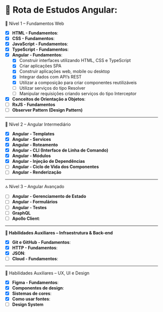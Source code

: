# 🚀 Rota de Estudos Angular:

🧱 Nível 1 – Fundamentos Web

- [x]  **HTML - Fundamentos**:
- [x]  **CSS - Fundamentos**:
- [x]  **JavaScript - Fundamentos**:
- [x]  **TypeScript - Fundamentos**:
- [x]  **Angular - Fundamentos**:
    - [x]  Construir interfaces utilizando HTML, CSS e TypeScript
    - [x]  Criar aplicações SPA
    - [x]  Construir aplicações web, mobile ou desktop
    - [x]  Integrar dados com API’s REST
    - [x]  Utilizar a composição para criar componentes reutilizáveis
    - [ ]  Utilizar serviços do tipo Resolver
    - [ ]  Manipular requisições criando serviços do tipo Interceptor
- [x]  **Conceitos de Orientação a Objetos**:
- [ ]  **RxJS - Fundamentos**
- [ ]  **Observer Pattern (Design Pattern)**

---

🔁 Nível 2 – Angular Intermediário

- [x]  **Angular - Templates**
- [x]  **Angular - Services**
- [x]  **Angular - Roteamento**
- [x]  **Angular - CLI (Interface de Linha de Comando)**
- [x]  **Angular - Módulos**
- [x]  **Angular - Injeção de Dependências**
- [ ]  **Angular - Ciclo de Vida dos Componentes**
- [ ]  **Angular - Renderização**

---

🔝 Nível 3 – Angular Avançado

- [ ]  **Angular - Gerenciamento de Estado**
- [ ]  **Angular - Formulários**
- [ ]  **Angular - Testes**
- [ ]  **GraphQL**
- [ ]  **Apollo Client**:

---

**🧩 Habilidades Auxiliares – Infraestrutura & Back-end**

- [x]  **Git e GitHub - Fundamentos**:
- [x]  **HTTP - Fundamentos**:
- [x]  **JSON**:
- [ ]  **Cloud - Fundamentos**:

---

🎨 Habilidades Auxiliares – UX, UI e Design

- [x]  **Figma - Fundamentos**:
- [x]  **Componentes de design**:
- [x]  **Sistemas de cores**:
- [x]  **Como usar fontes**:
- [ ]  **Design System**